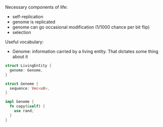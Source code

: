 Necessary components of life:
- self-replication 
- genome is replicated 
- genome can go occasional modification (1/1000 chance per bit flip)
- selection

Useful vocabulary: 
- Genome: information carried by a living entity. That dictates some thing about it

```rust 
struct LivingEntity {
  genome: Genome,
}

struct Genome {
  sequence: Vec<u8>,
}

impl Genome {
  fn copy(&self) {
    use rand;
  }
}
```

